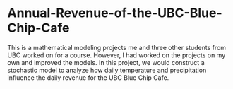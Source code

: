# Annual-Revenue-of-the-UBC-Blue-Chip-Cafe

This is a mathematical modeling projects me and three other students from UBC worked on for a course. However, I had worked on the projects on my own and improved the models. In this project, we would construct a stochastic model to analyze how daily temperature and precipitation influence the daily revenue for the UBC Blue Chip Cafe.
